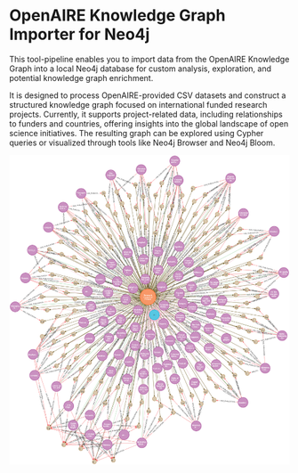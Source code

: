 # OpenAIRE Knowledge Graph Importer for Neo4j
This tool-pipeline enables you to import data from the OpenAIRE Knowledge Graph into a local Neo4j database for custom analysis, exploration, and potential knowledge graph enrichment.

It is designed to process OpenAIRE-provided CSV datasets and construct a structured knowledge graph focused on international funded research projects. Currently, it supports project-related data, including relationships to funders and countries, offering insights into the global landscape of open science initiatives. The resulting graph can be explored using Cypher queries or visualized through tools like Neo4j Browser and Neo4j Bloom.

![Knowledge Graph Example Visualization](assets\graph.png)







